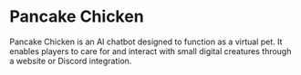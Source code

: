 # Pancake Chicken
Pancake Chicken is an AI chatbot designed to function as a virtual pet. It enables players to care for and interact with small digital creatures through a website or Discord integration.